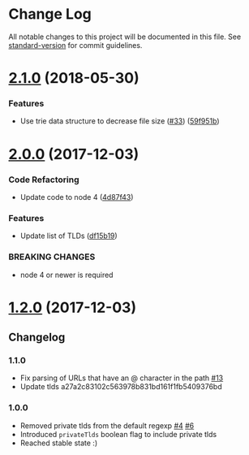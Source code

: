 # Change Log

All notable changes to this project will be documented in this file. See [standard-version](https://github.com/conventional-changelog/standard-version) for commit guidelines.

<a name="2.1.0"></a>
# [2.1.0](https://github.com/peerigon/parse-domain/compare/v2.0.0...v2.1.0) (2018-05-30)


### Features

* Use trie data structure to decrease file size ([#33](https://github.com/peerigon/parse-domain/issues/33)) ([59f951b](https://github.com/peerigon/parse-domain/commit/59f951b))



<a name="2.0.0"></a>
# [2.0.0](https://github.com/peerigon/parse-domain/compare/v1.2.0...v2.0.0) (2017-12-03)


### Code Refactoring

* Update code to node 4 ([4d87f43](https://github.com/peerigon/parse-domain/commit/4d87f43))


### Features

* Update list of TLDs ([df15b19](https://github.com/peerigon/parse-domain/commit/df15b19))


### BREAKING CHANGES

* node 4 or newer is required



<a name="1.2.0"></a>
# [1.2.0](https://github.com/peerigon/parse-domain/compare/v1.1.0...v1.2.0) (2017-12-03)



Changelog
---------

### 1.1.0
- Fix parsing of URLs that have an @ character in the path [#13](https://github.com/peerigon/parse-domain/issues/13)
- Update tlds a27a2c83102c563978b831bd161f1fb5409376bd

### 1.0.0
- Removed private tlds from the default regexp [#4](https://github.com/peerigon/parse-domain/issues/4) [#6](https://github.com/peerigon/parse-domain/issues/6)
- Introduced `privateTlds` boolean flag to include private tlds
- Reached stable state :)
